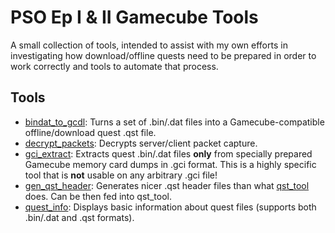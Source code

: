 # PSO Ep I & II Gamecube Tools

A small collection of tools, intended to assist with my own efforts in investigating how download/offline quests need
to be prepared in order to work correctly and tools to automate that process.

## Tools

* [bindat_to_gcdl](bindat_to_gcdl.md): Turns a set of .bin/.dat files into a Gamecube-compatible offline/download quest .qst file.
* [decrypt_packets](decrypt_packets.md): Decrypts server/client packet capture.
* [gci_extract](gci_extract.md): Extracts quest .bin/.dat files **only** from specially prepared Gamecube memory card dumps in .gci format. This is a highly specific tool that is **not** usable on any arbitrary .gci file!
* [gen_qst_header](gen_qst_header.md): Generates nicer .qst header files than what [qst_tool](https://github.com/Sylverant/pso_tools/tree/master/qst_tool) does. Can be then fed into qst_tool.
* [quest_info](quest_info.md): Displays basic information about quest files (supports both .bin/.dat and .qst formats).
